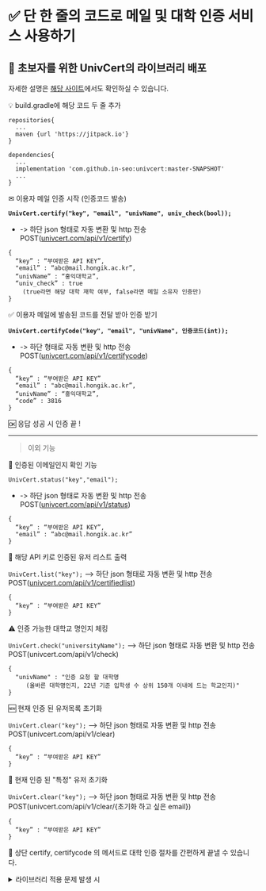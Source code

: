 # ✅ 단 한 줄의 코드로 메일 및 대학 인증 서비스 사용하기

## 🐣 초보자를 위한 UnivCert의 라이브러리 배포

자세한 설명은 [해당 사이트](https://univcert.com/)에서도 확인하실 수 있습니다.

💡 build.gradle에 해당 코드 두 줄 추가

```
repositories{
  ...
  maven {url 'https://jitpack.io'}
}

dependencies{
  ...
  implementation 'com.github.in-seo:univcert:master-SNAPSHOT'
  ...
}
```

✉ 이용자 메일 인증 시작 (인증코드 발송)

**`UnivCert.certify("key", "email", "univName", univ_check(bool));`**

- -> 하단 json 형태로 자동 변환 및 http 전송 POST([univcert.com/api/v1/certify](http://univcert.com/api/v1/certify))

```
{
  “key” : “부여받은 API KEY”,
  "email” : “abc@mail.hongik.ac.kr”,
  “univName” : “홍익대학교”,
  “univ_check” : true
	(true라면 해당 대학 재학 여부, false라면 메일 소유자 인증만)
}
```

✅ 이용자 메일에 발송된 코드를 전달 받아 인증 받기

**`UnivCert.certifyCode("key", "email", "univName", 인증코드(int));`**

- -> 하단 형태로 자동 변환 및 http 전송 POST([univcert.com/api/v1/certifycode](http://univcert.com/api/v1/certifycode))

```
{
  “key” : “부여받은 API KEY”
  “email” : "abc@mail.hongik.ac.kr”,
  “univName” : “홍익대학교”,
  “code” : 3816
}
```

🆗 응답 성공 시 인증 끝 !

---

> 이외 기능
> 

📂 인증된 이메일인지 확인 기능

`UnivCert.status("key","email");`

- -> 하단 json 형태로 자동 변환 및 http 전송 POST([univcert.com/api/v1/status](http://univcert.com/api/v1/status))

```
{
  “key” : “부여받은 API KEY”,
  "email” : “abc@mail.hongik.ac.kr”
}
```

📜 해당 API 키로 인증된 유저 리스트 출력

`UnivCert.list("key");`
--> 하단 json 형태로 자동 변환 및 http 전송 POST([univcert.com/api/v1/certifiedlist](http://univcert.com/api/v1/certifiedlist))

```
{
  “key” : “부여받은 API KEY”
}
```

⚠️ 인증 가능한 대학교 명인지 체킹 

`UnivCert.check("universityName");`
--> 하단 json 형태로 자동 변환 및 http 전송 POST(univcert.com/api/v1/check)

```
{
  "univName" : "인증 요청 할 대학명 
     (올바른 대학명인지, 22년 기준 입학생 수 상위 150개 이내에 드는 학교인지)"
}
```

🆕 현재 인증 된 유저목록 초기화

`UnivCert.clear("key");`
--> 하단 json 형태로 자동 변환 및 http 전송 POST(univcert.com/api/v1/clear)

```
{
  “key” : “부여받은 API KEY”
}
```

📛 현재 인증 된 "특정" 유저 초기화

`UnivCert.clear("key");`
--> 하단 json 형태로 자동 변환 및 http 전송 POST(univcert.com/api/v1/clear/{초기화 하고 싶은 email})

```
{
  “key” : “부여받은 API KEY”
}
```

👼 상단 certify, certifycode 의 메서드로 대학 인증 절차를 간편하게 끝낼 수 있습니다.



<details>
	<summary> 라이브러리 적용 문제 발생 시 </summary>

1. gradle 의 버전이 일치하지 않아서 생기는 문제일 수 있습니다.
	
    프로젝트 경로/gradle/wrapper/gradle-wrapper.properties 에서
	
    distributionUrl 을 하단의 버전으로 바꿔서 재빌드 해주세요. 
	
    distributionUrl=https\://services.gradle.org/distributions/gradle-7.1-bin.zip

   7.1 이후 버전, 즉 최신 버전인 8.2버전과 자바 17에서도 작동 되는 거 확인했습니다. (23.08.14)

-------------------------------------------------------------------------------------
2. gradle이 라이브러리를 인식하지 못해서 생기는 문제입니다.
	
![refresh](https://user-images.githubusercontent.com/94730032/218086373-ebf296fa-8089-45c7-bc3c-496fa7a27a96.png)
    
    gradle 탭에서 Reload Gradle Project 하시면 정상적으로 실행 가능합니다.

-------------------------------------------------------------------------------------

3. Socket timeOut Exception

   UnivCert 측 서버의 문제입니다. 드문 경우겠지만 문의 주시면 바로 복구하겠습니다.
	
</details>
